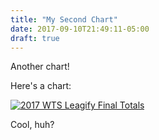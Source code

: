 ```yaml
---
title: "My Second Chart"
date: 2017-09-10T21:49:11-05:00
draft: true
---
```


Another chart!

<!--more-->

Here's a chart:

<div>
<div class='tableauPlaceholder' id='viz1505098296097' style='position: relative'><noscript><a href='#'><img alt='2017 WTS Leagify Final Totals ' src='https:&#47;&#47;public.tableau.com&#47;static&#47;images&#47;WT&#47;WTSLeagify-2017-Finals&#47;WTSFinals&#47;1_rss.png' style='border: none' /></a></noscript><object class='tableauViz'  style='display:none;'><param name='host_url' value='https%3A%2F%2Fpublic.tableau.com%2F' /> <param name='site_root' value='' /><param name='name' value='WTSLeagify-2017-Finals&#47;WTSFinals' /><param name='tabs' value='no' /><param name='toolbar' value='yes' /><param name='static_image' value='https:&#47;&#47;public.tableau.com&#47;static&#47;images&#47;WT&#47;WTSLeagify-2017-Finals&#47;WTSFinals&#47;1.png' /> <param name='animate_transition' value='yes' /><param name='display_static_image' value='yes' /><param name='display_spinner' value='yes' /><param name='display_overlay' value='yes' /><param name='display_count' value='yes' /></object></div>                <script type='text/javascript'>                    var divElement = document.getElementById('viz1505098296097');                    var vizElement = divElement.getElementsByTagName('object')[0];                    vizElement.style.minWidth='1020px';vizElement.style.maxWidth='100%';vizElement.style.minHeight='1033px';vizElement.style.maxHeight=(divElement.offsetWidth*0.75)+'px';                    var scriptElement = document.createElement('script');                    scriptElement.src = 'https://public.tableau.com/javascripts/api/viz_v1.js';                    vizElement.parentNode.insertBefore(scriptElement, vizElement);                </script>
</div>

Cool, huh?
